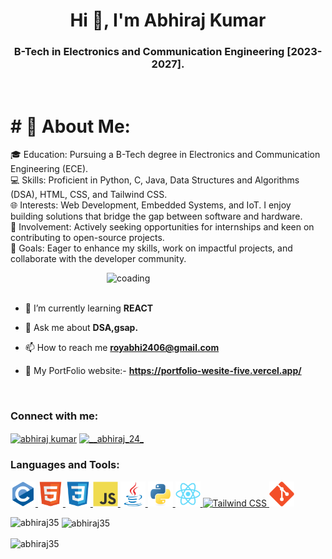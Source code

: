 <h1 align="center">Hi 👋, I'm Abhiraj Kumar</h1>
<h3 align="center">B-Tech in Electronics and Communication Engineering  [2023-2027].</h3>
<p><img src="https://github.com/halfrost/halfrost/blob/master/icons/header_.png" alt=""></p>
<p> <h1># 💫 About Me:</h1>
🎓 Education: Pursuing a B-Tech degree in Electronics and Communication Engineering (ECE).<br>💻 Skills: Proficient in Python, C, Java, Data Structures and Algorithms (DSA), HTML, CSS, and Tailwind CSS.<br>🌐 Interests: Web Development, Embedded Systems, and IoT. I enjoy building solutions that bridge the gap between software and hardware.<br>👥 Involvement: Actively seeking opportunities for internships and keen on contributing to open-source projects.<br>🎯 Goals: Eager to enhance my skills, work on impactful projects, and collaborate with the developer community.</p>

<img align="right" alt="coading" width="350" hight="0" src="https://user-images.githubusercontent.com/74038190/225813708-98b745f2-7d22-48cf-9150-083f1b00d6c9.gif">
<br>
<br>

- 🌱 I’m currently learning **REACT**

- 💬 Ask me about **DSA,gsap.**

- 📫 How to reach me **royabhi2406@gmail.com**
- 🔗 My PortFolio website:- **https://portfolio-wesite-five.vercel.app/**
<br>
<h3 align="left">Connect with me:</h3>
<p align="left">
<a href="https://linkedin.com/in/abhiraj kumar" target="blank"><img align="center" src="https://raw.githubusercontent.com/rahuldkjain/github-profile-readme-generator/master/src/images/icons/Social/linked-in-alt.svg" alt="abhiraj kumar" height="30" width="40" /></a>
<a href="https://www.leetcode.com/__abhiraj_24_" target="blank"><img align="center" src="https://raw.githubusercontent.com/rahuldkjain/github-profile-readme-generator/master/src/images/icons/Social/leet-code.svg" alt="__abhiraj_24_" height="30" width="40" /></a>
</p>


<h3 align="left">Languages and Tools:</h3>
<p align="left">
  <!-- C -->
  <a href="https://www.cprogramming.com/" target="_blank" rel="noreferrer">
    <img src="https://raw.githubusercontent.com/devicons/devicon/master/icons/c/c-original.svg" alt="C" width="40" height="40"/>
  </a>

  <!-- HTML -->
  <a href="https://www.w3.org/html/" target="_blank" rel="noreferrer">
    <img src="https://raw.githubusercontent.com/devicons/devicon/master/icons/html5/html5-original.svg" alt="HTML5" width="40" height="40"/>
  </a>

  <!-- CSS -->
  <a href="https://www.w3schools.com/css/" target="_blank" rel="noreferrer">
    <img src="https://raw.githubusercontent.com/devicons/devicon/master/icons/css3/css3-original.svg" alt="CSS3" width="40" height="40"/>
  </a>

  <!-- JavaScript -->
  <a href="https://developer.mozilla.org/en-US/docs/Web/JavaScript" target="_blank" rel="noreferrer">
    <img src="https://raw.githubusercontent.com/devicons/devicon/master/icons/javascript/javascript-original.svg" alt="JavaScript" width="40" height="40"/>
  </a>

  <!-- Java -->
  <a href="https://www.java.com" target="_blank" rel="noreferrer">
    <img src="https://raw.githubusercontent.com/devicons/devicon/master/icons/java/java-original.svg" alt="Java" width="40" height="40"/>
  </a>

  <!-- Python -->
  <a href="https://www.python.org" target="_blank" rel="noreferrer">
    <img src="https://raw.githubusercontent.com/devicons/devicon/master/icons/python/python-original.svg" alt="Python" width="40" height="40"/>
  </a>

  <!-- React -->
  <a href="https://reactjs.org/" target="_blank" rel="noreferrer">
    <img src="https://raw.githubusercontent.com/devicons/devicon/master/icons/react/react-original.svg" alt="React" width="40" height="40"/>
  </a>

  <!-- Tailwind CSS -->
  <a href="https://tailwindcss.com/" target="_blank" rel="noreferrer">
    <img src="https://www.vectorlogo.zone/logos/tailwindcss/tailwindcss-icon.svg" alt="Tailwind CSS" width="40" height="40"/>
  </a>

  <!-- Git -->
  <a href="https://git-scm.com/" target="_blank" rel="noreferrer">
    <img src="https://raw.githubusercontent.com/devicons/devicon/master/icons/git/git-original.svg" alt="Git" width="40" height="40"/>
  </a>
</p>



<p><img align="left" src="https://github-readme-stats.vercel.app/api/top-langs?username=abhiraj35&show_icons=true&locale=en&layout=compact" alt="abhiraj35" /></p>

<p>&nbsp;<img align="center" src="https://github-readme-stats.vercel.app/api?username=abhiraj35&show_icons=true&locale=en" alt="abhiraj35" /></p>

<p><img align="center" src="https://github-readme-streak-stats.herokuapp.com/?user=abhiraj35&" alt="abhiraj35" /></p>
